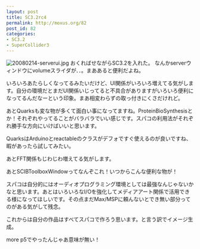 ```yaml
---
layout: post
title: SC3.2rc4
permalink: http://moxus.org/82
post_id: 82
categories: 
- SC3.2
- SuperCollider3
---
```


![20080214-serverui.jpg](/images/20080214-serverui.jpg)
おくればせながらSC3.2を入れた。
なんかserverウィンドウにvolumeスライダが．．。まああると便利だよね。

いろいろあたらしくなってるみたいだけど、UI関係がいろいろ増えてる気がします。自分の環境だとまだUI関係いじってると不具合がありますがいろいろ便利になってるんだなーという印象。まあ相変わらずの取っ付きにくさだけれど。

あとQuarksも変な物が多くて面白い事になってますね。ProteinBioSynthesisとか！それぞれやってることがバラバラでいい感じです。スパコの利用法がそれぞれ勝手な方向にいけばいいと思います。

QuarksはArduinoとreactableのクラスがデフォですぐ使えるのが良いですね、暇があったら試してみたい。

あとFFT関係もじわじわ増えてる気がします。

あとSCIBToolboxWindowってなんぞこれ！いつからこんな便利な物が！

スパコは自分的にはオーディオプログラミング環境としては最強なんじゃないかなと思います。あとはいろいろなI/Oを強化してメディアアート関係で活用できる様になってほしいです。その点まだMax/MSPに頼んないとでき無い部分ってのがある気がして残念。

これからは自分の作品はすべてスパコで作ろう思います。と言う訳でイメージ生成。


more
p5でやったんじゃあ意味が無い！